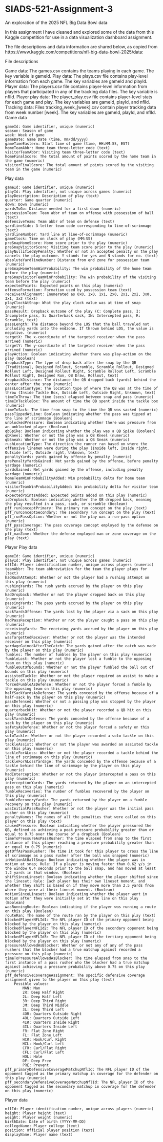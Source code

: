 # SIADS-521-Assignment-3
An exploration of the 2025 NFL Big Data Bowl data

In this assignment I have cleaned and explored some of the data from this Kaggle competition for use in a data visualization dashboard assignment.

The file descriptions and data information are shared below, as copied from https://www.kaggle.com/competitions/nfl-big-data-bowl-2025/data:

File descriptions

Game data: The games.csv contains the teams playing in each game. The key variable is gameId.
Play data: The plays.csv file contains play-level information from each game. The key variables are gameId and playId.
Player data: The players.csv file contains player-level information from players that participated in any of the tracking data files. The key variable is nflId.
Player play data: The player_play.csv file contains player-level stats for each game and play. The key variables are gameId, playId, and nflId.
Tracking data: Files tracking_week_[week].csv contain player tracking data from week number [week]. The key variables are gameId, playId, and nflId.
Game data

    gameId: Game identifier, unique (numeric)
    season: Season of game
    week: Week of game
    gameDate: Game Date (time, mm/dd/yyyy)
    gameTimeEastern: Start time of game (time, HH:MM:SS, EST)
    homeTeamAbbr: Home team three-letter code (text)
    visitorTeamAbbr: Visiting team three-letter code (text)
    homeFinalScore: The total amount of points scored by the home team in the game (numeric)
    visitorFinalScore: The total amount of points scored by the visiting team in the game (numeric)

Play data

    gameId: Game identifier, unique (numeric)
    playId: Play identifier, not unique across games (numeric)
    playDescription: Description of play (text)
    quarter: Game quarter (numeric)
    down: Down (numeric)
    yardsToGo: Distance needed for a first down (numeric)
    possessionTeam: Team abbr of team on offense with possession of ball (text)
    defensiveTeam: Team abbr of team on defense (text)
    yardlineSide: 3-letter team code corresponding to line-of-scrimmage (text)
    yardlineNumber: Yard line at line-of-scrimmage (numeric)
    gameClock: Time on clock of play (MM:SS)
    preSnapHomeScore: Home score prior to the play (numeric)
    preSnapVisitorScore: Visiting team score prior to the play (numeric)
    playNullifiedByPenalty: Whether or not an accepted penalty on the play cancels the play outcome. Y stands for yes and N stands for no. (text)
    absoluteYardlineNumber: Distance from end zone for possession team (numeric)
    preSnapHomeTeamWinProbability: The win probability of the home team before the play (numeric)
    preSnapVisitorTeamWinProbability: The win probability of the visiting team before the play (numeric)
    expectedPoints: Expected points on this play (numeric)
    offenseFormation: Formation used by possession team (text)
    receiverAlignment: Enumerated as 0x0, 1x0, 1x1, 2x0, 2x1, 2x2, 3x0, 3x1, 3x2 (text)
    playClockAtSnap: What the play clock value was at time of snap (numeric)
    passResult: Dropback outcome of the play (C: Complete pass, I: Incomplete pass, S: Quarterback sack, IN: Intercepted pass, R: Scramble, text)
    passLength: The distance beyond the LOS that the ball traveled not including yards into the endzone. If thrown behind LOS, the value is negative. (numeric)
    targetX: The x-coordinate of the targeted receiver when the pass arrived (numeric)
    targetY: The y-coordinate of the targeted receiver when the pass arrived (numeric)
    playAction: Boolean indicating whether there was play-action on the play (Boolean)
    dropbackType: The type of drop back after the snap by the QB (Traditional, Designed Rollout, Scramble, Scramble Rollout, Designed Rollout Left, Designed Rollout Right, Scramble Rollout Left, Scramble Rollout Right, Designed Run, QB Draw, Rollout, text)
    dropbackDistance: The distance the QB dropped back (yards) behind the center after the snap (numeric)
    passLocationType: The location type of where the QB was at the time of throw (Inside Tackle Box, Outside Left, Outside Right, Unknown, text)
    timeToThrow: The time (secs) elapsed between snap and pass (numeric)
    timeInTackleBox: The amount of time the QB spent inside the tackle box (numeric)
    timeToSack: The time from snap to the time the QB was sacked (numeric)
    passTippedAtLine: Boolean indicating whether the pass was tipped at the line of scrimmage (Boolean)
    unblockedPressure: Boolean indicating whether there was pressure from an unblocked player (Boolean)
    qbSpike: Boolean indicating whether the play was a QB Spike (Boolean)
    qbKneel: Whether or not the play was a QB Kneel (numeric)
    qbSneak: Whether or not the play was a QB Sneak (numeric)
    rushLocationType: The direction the runner ran based on where the offensive linemen were during the play (Inside left, Inside right, Outside left, Outside right, Unknown, text)
    penaltyYards: yards gained by offense by penalty (numeric)
    prePenaltyYardsGained: Net yards gained by the offense, before penalty yardage (numeric)
    yardsGained: Net yards gained by the offense, including penalty yardage (numeric)
    homeTeamWinProbabilityAdded: Win probability delta for home team (numeric)
    visitorTeamWinProbabilityAdded: Win probability delta for visitor team (numeric)
    expectedPointsAdded: Expected points added on this play (numeric)
    isDropback: Boolean indicating whether the QB dropped back, meaning the play resulted in a pass, sack, or scramble (Boolean)
    pff_runConceptPrimary: The primary run concept on the play (text)
    pff_runConceptSecondary: The secondary run concept on the play (text)
    pff_runPassOption: Whether or not the play was a run-pass option (numeric)
    pff_passCoverage: The pass coverage concept employed by the defense on the play (text)
    pff_manZone: Whether the defense employed man or zone coverage on the play (text)

Player Play data

    gameId: Game identifier, unique (numeric)
    playId: Play identifier, not unique across games (numeric)
    nflId: Player identification number, unique across players (numeric)
    teamAbbr: The team abbreviation for the team the player plays for (text)
    hadRushAttempt: Whether or not the player had a rushing attempt on this play (numeric)
    rushingYards: The rush yards accrued by the player on this play (numeric)
    hadDropback: Whether or not the player dropped back on this play (numeric)
    passingYards: The pass yards accrued by the player on this play (numeric)
    sackYardsOffense: The yards lost by the player via a sack on this play (numeric)
    hadPassReception: Whether or not the player caught a pass on this play (numeric)
    receivingYards: The receiving yards accrued by the player on this play (numeric)
    wasTargettedReceiver: Whether or not the player was the intended receiver on this play (numeric)
    yardageGainedAfterTheCatch: The yards gained after the catch was made by the player on this play (numeric)
    fumbles: The number of fumbles by the player on this play (numeric)
    fumbleLost: Whether or not the player lost a fumble to the opposing team on this play (numeric)
    fumbleOutOfBounds: Whether or not the player fumbled the ball out of bounds on this play (numeric)
    assistedTackle: Whether or not the player required an assist to make a tackle on this play (numeric)
    forcedFumbleAsDefense: Whether or not the player forced a fumble by the opposing team on this play (numeric)
    halfSackYardsAsDefense: The yards conceded by the offense because of a half-sack by the player on this play (numeric)
    passDefensed: Whether or not a passing play was stopped by the player on this play (numeric)
    quarterbackHit: Whether or not the player recorded a QB hit on this play (numeric)
    sackYardsAsDefense: The yards conceded by the offense because of a sack by the player on this play (numeric)
    safetyAsDefense: Whether or not the player forced a safety on this play (numeric)
    soloTackle: Whether or not the player recorded a solo tackle on this play (numeric)
    tackleAssist: Whether or not the player was awarded an assisted tackle on this play (numeric)
    tackleForALoss: Whether or not the player recorded a tackle behind the line of scrimmage on this play (numeric)
    tackleForALossYardage: The yards conceded by the offense because of a tackle behind the line of scrimmage by the player on this play (numeric)
    hadInterception: Whether or not the player intercepted a pass on this play (numeric)
    interceptionYards: The yards returned by the player on an intercepted pass on this play (numeric)
    fumbleRecoveries: The number of fumbles recovered by the player on this play (numeric)
    fumbleRecoveryYards: The yards returned by the player on a fumble recovery on this play (numeric)
    wasInitialPassRusher: Whether or not the player was the initial pass rusher on this play (numeric)
    penaltyNames: The names of all the penalties that were called on this player on this play (text)
    causedPressure: Boolean indicating whether the player pressured the QB, defined as achieving a peak pressure probability greater than or equal to 0.75 over the course of a dropback (Boolean)
    timeToPressureAsPassRusher: The time elapsed from snap to the first instance of this player reaching a pressure probability greater than or equal to 0.75 (numeric)
    getOffAsPassRusher: The time it took for this player to cross the line of scrimmage as a pass rusher after the ball was snapped (numeric)
    inMotionAtBallSnap: Boolean indicating whether the player was in motion at snap; Rule: If a player is moving faster than 0.62 y/s in the window 0.4 seconds prior to the ball snap, and has moved at least 1.2 yards in that window. (Boolean)
    shiftSinceLineset: Boolean indicating whether the player shifted since the lineset; Rule: Each player has their own lineset moment, and whether they shift is based on if they move more than 2.5 yards from where they were at their lineset moment. (Boolean)
    motionSinceLineset: Boolean indicating whether the player went in motion after they were initially set at the line on this play (Boolean)
    wasRunningRoute: Boolean indicating if the player was running a route on this play (Boolean)
    routeRan: The name of the route ran by the player on this play (text)
    blockedPlayerNFLId1: The NFL player ID of the primary opponent being blocked by the player on this play (numeric)
    blockedPlayerNFLId2: The NFL player ID of the secondary opponent being blocked by the player on this play (numeric)
    blockedPlayerNFLId3: The NFL player ID of the tertiary opponent being blocked by the player on this play (numeric)
    pressureAllowedAsBlocker: Whether or not any of any of the pass rushers that the blocker had a true matchup against recorded a pressure on this play (numeric)
    timeToPressureAllowedAsBlocker: The time elapsed from snap to the first instance of a pass rusher who the blocker had a true matchup against achieving a pressure probability above 0.75 on this play (numeric)
    pff_defensiveCoverageAssignment: The specific defensive coverage assignment given to the player on this play (text)
        Possible values:
            MAN: Man
            2R: Deep Half Right
            2L: Deep Half Left
            3R: Deep Third Right
            3M: Deep Third Middle
            3L: Deep Third Left
            4OR: Quarters Outside Right
            4OL: Quarters Outside Left
            4IR: Quarters Inside Right
            4IL: Quarters Inside Left
            FR: Flat Zone Right
            FL: Flat Zone Left
            HCR: Hook/Curl Right
            HCL: Hook/Curl Left
            CFR: Curl/Flat Right
            CFL: Curl/Flat Left
            HOL: Hole
            DF: Deep Free
            PRE: Prevent
    pff_primaryDefensiveCoverageMatchupNflId: The NFL player ID of the opponent tagged as the primary matchup in coverage for the defender on this play (numeric)
    pff_secondaryDefensiveCoverageMatchupNflId: The NFL player ID of the opponent tagged as the secondary matchup in coverage for the defender on this play (numeric)

Player data

    nflId: Player identification number, unique across players (numeric)
    height: Player height (text)
    weight: Player weight (numeric)
    birthDate: Date of birth (YYYY-MM-DD)
    collegeName: Player college (text)
    position: Official player position (text)
    displayName: Player name (text)
